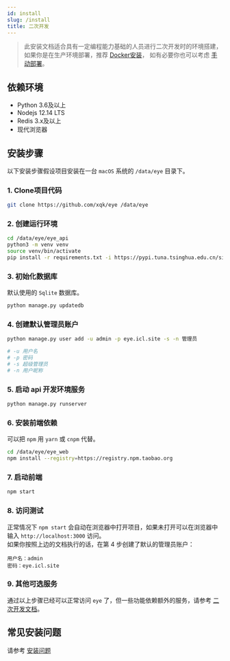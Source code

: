 ```yaml
---
id: install
slug: /install
title: 二次开发
---
```


> 此安装文档适合具有一定编程能力基础的人员进行二次开发时的环境搭建，如果你是在生产环境部署，推荐 [Docker安装](/docs/install-docker)，
> 如有必要你也可以考虑 [手动部署](/docs/deploy-product/)。

## 依赖环境

- Python 3.6及以上
- Nodejs 12.14 LTS
- Redis 3.x及以上
- 现代浏览器

## 安装步骤
以下安装步骤假设项目安装在一台 `macOS` 系统的 `/data/eye` 目录下。

### 1. Clone项目代码

```bash
git clone https://github.com/xqk/eye /data/eye
```

### 2. 创建运行环境
```bash
cd /data/eye/eye_api
python3 -m venv venv
source venv/bin/activate
pip install -r requirements.txt -i https://pypi.tuna.tsinghua.edu.cn/simple/
```

### 3. 初始化数据库
默认使用的 `Sqlite` 数据库。
```bash
python manage.py updatedb
````
### 4. 创建默认管理员账户
```bash
python manage.py user add -u admin -p eye.icl.site -s -n 管理员

# -u 用户名
# -p 密码
# -s 超级管理员
# -n 用户昵称
```

### 5. 启动 api 开发环境服务
```bash
python manage.py runserver
```

### 6. 安装前端依赖
可以把 `npm` 用 `yarn` 或 `cnpm` 代替。
```bash
cd /data/eye/eye_web
npm install --registry=https://registry.npm.taobao.org
```

### 7. 启动前端
```bash
npm start
```

### 8. 访问测试
正常情况下 `npm start` 会自动在浏览器中打开项目，如果未打开可以在浏览器中输入 `http://localhost:3000` 访问。  
如果你按照上边的文档执行的话，在第 4 步创建了默认的管理员账户：  
```
用户名：admin  
密码：eye.icl.site
```

### 9. 其他可选服务
通过以上步骤已经可以正常访问 `eye` 了，但一些功能依赖额外的服务，请参考 [二次开发文档](/docs/dev-problem)。
## 常见安装问题
请参考 [安装问题](/docs/install-problem)
